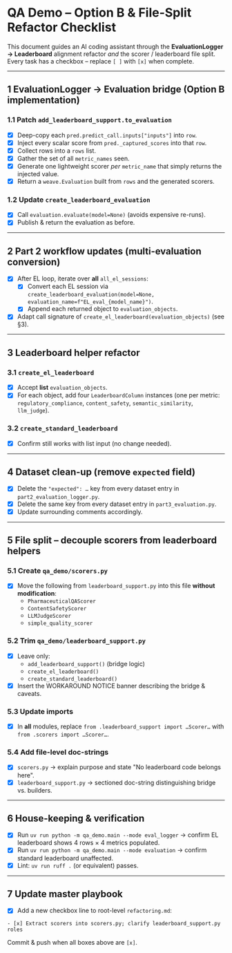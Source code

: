 # QA Demo – Option B & File-Split Refactor Checklist

This document guides an AI coding assistant through the **EvaluationLogger → Leaderboard** alignment refactor *and* the scorer / leaderboard file split.  Every task has a checkbox – replace `[ ]` with `[x]` when complete.

---

## 1  EvaluationLogger → Evaluation bridge (Option B implementation)

### 1.1  Patch `add_leaderboard_support.to_evaluation`

- [x] Deep-copy each `pred.predict_call.inputs["inputs"]` into `row`.
- [x] Inject every scalar score from `pred._captured_scores` into that `row`.
- [x] Collect rows into a `rows` list.
- [x] Gather the set of all `metric_names` seen.
- [x] Generate one lightweight scorer *per* `metric_name` that simply returns the injected value.
- [x] Return a `weave.Evaluation` built from `rows` and the generated scorers.

### 1.2  Update `create_leaderboard_evaluation`

- [x] Call `evaluation.evaluate(model=None)` (avoids expensive re-runs).
- [x] Publish & return the evaluation as before.

---

## 2  Part 2 workflow updates (multi-evaluation conversion)

- [x] After EL loop, iterate over **all** `all_el_sessions`:
  - [x] Convert each EL session via `create_leaderboard_evaluation(model=None, evaluation_name=f"EL_eval_{model_name}")`.
  - [x] Append each returned object to `evaluation_objects`.
- [x] Adapt call signature of `create_el_leaderboard(evaluation_objects)` (see §3).

---

## 3  Leaderboard helper refactor

### 3.1  `create_el_leaderboard`

- [x] Accept **list** `evaluation_objects`.
- [x] For each object, add four `LeaderboardColumn` instances (one per metric: `regulatory_compliance`, `content_safety`, `semantic_similarity`, `llm_judge`).

### 3.2  `create_standard_leaderboard`

- [x] Confirm still works with list input (no change needed).

---

## 4  Dataset clean-up (remove `expected` field)

- [x] Delete the `"expected": …` key from every dataset entry in `part2_evaluation_logger.py`.
- [x] Delete the same key from every dataset entry in `part3_evaluation.py`.
- [x] Update surrounding comments accordingly.

---

## 5  File split – decouple scorers from leaderboard helpers

### 5.1  Create `qa_demo/scorers.py`

- [x] Move the following from `leaderboard_support.py` into this file **without modification**:
  - `PharmaceuticalQAScorer`
  - `ContentSafetyScorer`
  - `LLMJudgeScorer`
  - `simple_quality_scorer`

### 5.2  Trim `qa_demo/leaderboard_support.py`

- [x] Leave only:
  - `add_leaderboard_support()` (bridge logic)
  - `create_el_leaderboard()`
  - `create_standard_leaderboard()`
- [x] Insert the WORKAROUND NOTICE banner describing the bridge & caveats.

### 5.3  Update imports

- [x] In **all** modules, replace `from .leaderboard_support import …Scorer…` with `from .scorers import …Scorer…`.

### 5.4  Add file-level doc-strings

- [x] `scorers.py` → explain purpose and state "No leaderboard code belongs here".
- [x] `leaderboard_support.py` → sectioned doc-string distinguishing bridge vs. builders.

---

## 6  House-keeping & verification

- [x] Run `uv run python -m qa_demo.main --mode eval_logger` → confirm EL leaderboard shows 4 rows × 4 metrics populated.
- [x] Run `uv run python -m qa_demo.main --mode evaluation` → confirm standard leaderboard unaffected.
- [x] Lint: `uv run ruff .` (or equivalent) passes.

---

## 7  Update master playbook

- [x] Add a new checkbox line to root-level `refactoring.md`:

```
- [x] Extract scorers into scorers.py; clarify leaderboard_support.py roles
```

Commit & push when all boxes above are `[x]`. 